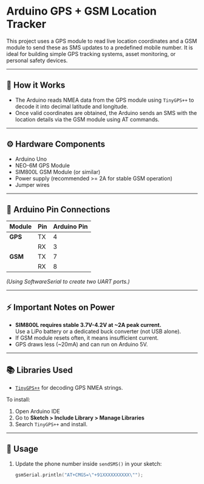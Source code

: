 # Arduino GPS + GSM Location Tracker

This project uses a GPS module to read live location coordinates and a GSM module to send these as SMS updates to a predefined mobile number. It is ideal for building simple GPS tracking systems, asset monitoring, or personal safety devices.

---

## 📝 How it Works
- The Arduino reads NMEA data from the GPS module using `TinyGPS++` to decode it into decimal latitude and longitude.
- Once valid coordinates are obtained, the Arduino sends an SMS with the location details via the GSM module using AT commands.

---

## ⚙️ Hardware Components
- Arduino Uno
- NEO-6M GPS Module
- SIM800L GSM Module (or similar)
- Power supply (recommended >= 2A for stable GSM operation)
- Jumper wires

---

## 🔌 Arduino Pin Connections
| Module | Pin | Arduino Pin |
|--------|-----|-------------|
| **GPS** | TX  | 4 |
|         | RX  | 3 |
| **GSM** | TX  | 7 |
|         | RX  | 8 |

*(Using SoftwareSerial to create two UART ports.)*

---

## ⚡ Important Notes on Power
- **SIM800L requires stable 3.7V-4.2V at ~2A peak current.**  
  Use a LiPo battery or a dedicated buck converter (not USB alone).  
- If GSM module resets often, it means insufficient current.  
- GPS draws less (~20mA) and can run on Arduino 5V.

---

## 📚 Libraries Used
- [`TinyGPS++`](https://github.com/mikalhart/TinyGPSPlus) for decoding GPS NMEA strings.

To install:
1. Open Arduino IDE
2. Go to **Sketch > Include Library > Manage Libraries**
3. Search `TinyGPS++` and install.

---

## 🚀 Usage
1. Update the phone number inside `sendSMS()` in your sketch:
   ```cpp
   gsmSerial.println("AT+CMGS=\"+91XXXXXXXXXX\"");
